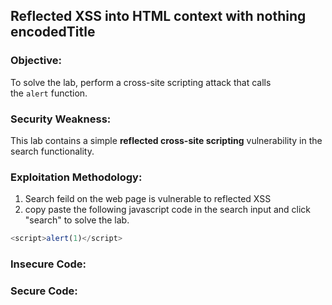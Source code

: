 ## Reflected XSS into HTML context with nothing encodedTitle

### Objective:
To solve the lab, perform a cross-site scripting attack that calls the `alert` function.

### Security Weakness:
This lab contains a simple **reflected cross-site scripting** vulnerability in the search functionality.

### Exploitation Methodology:
1. Search feild on the web page is vulnerable to reflected XSS
2. copy paste the following javascript code in the search input and click "search" to solve the lab.
```javascript
<script>alert(1)</script>
```

### Insecure Code:

### Secure Code:
